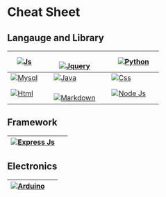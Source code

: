 # Cheat Sheet
 
## Langauge and Library
| [![Js](/images/js_icon.png)](javascript.md) &nbsp;&nbsp;&nbsp;&nbsp;| <br>[![Jquery](/images/jquery.png)](jquery.md) &nbsp;&nbsp;&nbsp;&nbsp;| [![Python](/images/python_icon.png)](python.md) |
| --- | --- | --- |
| [![Mysql](/images/mysql_icon.png)](mysql.md) &nbsp;&nbsp;&nbsp;&nbsp;| [![Java](/images/java_icon.png)](java.md)&nbsp;&nbsp;&nbsp;&nbsp; | [![Css](/images/css_icon.png)](css.md) |
| [![Html](/images/html_icon.png)](html.md) &nbsp;&nbsp;&nbsp;&nbsp;| <br> [![Markdown](/images/markdown_icon.png)](markdown.md) &nbsp;&nbsp;&nbsp;&nbsp;| [![Node Js](/images/nodejs_icon.png)](nodejs.md) &nbsp;&nbsp;&nbsp;&nbsp;|


## Framework

|[![Express Js](/images/expressjs_icon.png)](expressjs.md) &nbsp;&nbsp;&nbsp;&nbsp;|
|---|


## Electronics

|[![Arduino](/images/arduino_icon.png)](arduino.md) &nbsp;&nbsp;&nbsp;&nbsp;|
|---|
